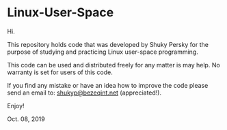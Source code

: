 # Linux-User-Space

Hi.

This repository holds code that was developed by Shuky Persky for the purpose of 
studying and practicing Linux user-space programming.

This code can be used and distributed freely for any matter is may help.
No warranty is set for users of this code.

If you find any mistake or have an idea how to improve the code please
send an email to: shukyp@bezeqint.net (appreciated!).

Enjoy!

Oct. 08, 2019
